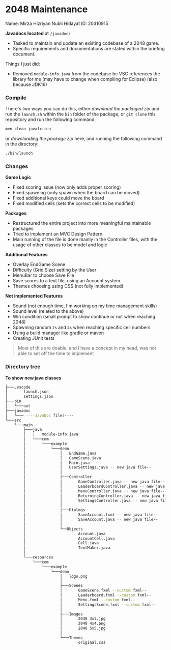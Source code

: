 # 2048 Maintenance
Name: Mirza Hizriyan Nubli Hidayat
ID: 20310915

**Javadocs located** at `/javadoc/`

- Tasked to maintain and update an existing codebase of a 2048 game.
- Specific requirements and documentations are stated within the briefing document. 

Things I just did:
- Removed `module-info.java` from the codebase bc VSC references the library for me (may have to change when compiling for Eclipse) (also because JDK16)

### Compile
There's two ways you can do this, either *download the packaged zip* and run the `launch.sh` within the `bin` folder of the package, or `git clone` this repository and run the following command:
```bash
mvn clean javafx:run
```
or *downloading the package zip* here, and running the following command in the directory:
```bash
./bin/launch
```

### Changes
**Game Logic**
- Fixed scoring issue (now only adds proper scoring)
- Fixed spawning (only spawn when the board can be moved)
- Fixed additional keys could move the board
- Fixed modified cells (sets the correct cells to be modified)

**Packages**
- Restructured the entire project into more meaningful maintainable packages
- Tried to implement an MVC Design Pattern
- Main running of the file is done mainly in the Controller files, with the usage of other classes to be model and logic

**Additional Features**
- Overlay EndGame Scene
- Difficulty (Grid Size) setting by the User
- MenuBar to choose Save File
- Save scores to a text file, using an Account system
- Themes choosing using CSS (not fully implemented)

**Not implemented Features**
- Sound (not enough time, I'm working on my time management skills)
- Sound level (related to the above)
- Win condition (small prompt to show continue or not when reaching 2048)
- Spawning random `2s` and `4s` when reaching specific cell numbers
- Using a build manager like gradle or maven
- Creating JUnit tests
> Most of this are doable, and I have a concept in my head, was not able to set off the time to implement

### Directory tree
**To show new java classes**
```bash
├───.vscode
│       launch.json
│       settings.json
├───bin
│   └───out
├───javadoc
│   └─── ----JavaDoc files----
└───src
    └───main
        ├───java
        │   │   module-info.java
        │   └───com
        │       └───example
        │           └───demo
        │               │   EndGame.java
        │               │   GameScene.java
        │               │   Main.java
        │               │   UserSettings.java -- new java file--
        │               │
        │               ├───Controller
        │               │       GameController.java -- new java file--
        │               │       LeaderboardController.java -- new java file--
        │               │       MenuController.java -- new java file--
        │               │       ReturningController.java -- new java file--
        │               │       SettingsController.java -- new java file--
        │               │
        │               │───Dialogs
        │               │       SaveAccount.fxml -- new java file--
        │               │       SaveAccount.java -- new java file--
        │               │
        │               └──Objects
        │                       Account.java
        │                       AccountCell.java
        │                       Cell.java
        │                       TextMaker.java
        │               
        └───resources
            └───com
                └───example
                    └───demo
                        │   logo.png
                        │
                        ├───Scenes
                        │       GameScene.fxml --custom fxml--
                        │       Leaderboard.fxml --custom fxml--
                        │       Menu.fxml --custom fxml--
                        │       SettingsScene.fxml --custom fxml--
                        │
                        ├───Images
                        │       2048 3x3.jpg
                        │       2048 4x4.png
                        │       2048 5x5.jpg
                        │
                        └───Themes
                                original.css
```

